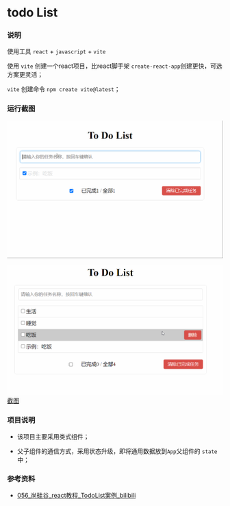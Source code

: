 # todo List

### 说明

使用工具 `react` + `javascript` + `vite`

使用 `vite` 创建一个react项目，比react脚手架 `create-react-app`创建更快，可选方案更灵活；

`vite` 创建命令 `npm create vite@latest`；

### 运行截图

![alt 截图](.\todolist.gif)

![alt 截图](.\todolist.png)
[截图](./todolist.gif)

### 项目说明

+ 该项目主要采用类式组件；

+ 父子组件的通信方式，采用状态升级，即将通用数据放到`App`父组件的 `state` 中；

### 参考资料

+ [056_尚硅谷_react教程_TodoList案例_bilibili](https://www.bilibili.com/video/BV1wy4y1D7JT?p=56&spm_id_from=pageDriver&vd_source=c7a17b24f0b5a70e4b025703870eec19)
